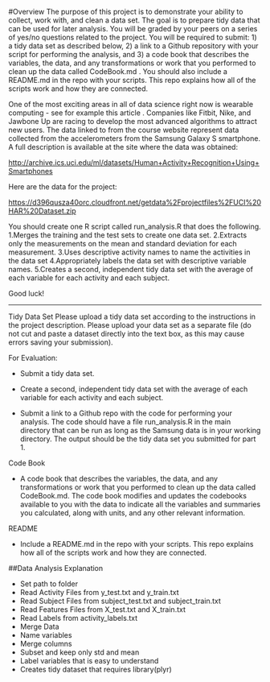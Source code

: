 #Overview
The purpose of this project is to demonstrate your ability to collect, work with, and clean a data set. The goal is to prepare tidy data that can be used for later analysis. You will be graded by your peers on a series of yes/no questions related to the project. You will be required to submit: 1) a tidy data set as described below, 2) a link to a Github repository with your script for performing the analysis, and 3) a code book that describes the variables, the data, and any transformations or work that you performed to clean up the data called  CodeBook.md . You should also include a  README.md  in the repo with your scripts. This repo explains how all of the scripts work and how they are connected.

One of the most exciting areas in all of data science right now is wearable computing - see for example this article . Companies like Fitbit, Nike, and Jawbone Up are racing to develop the most advanced algorithms to attract new users. The data linked to from the course website represent data collected from the accelerometers from the Samsung Galaxy S smartphone. A full description is available at the site where the data was obtained:

http://archive.ics.uci.edu/ml/datasets/Human+Activity+Recognition+Using+Smartphones 

Here are the data for the project: 

https://d396qusza40orc.cloudfront.net/getdata%2Fprojectfiles%2FUCI%20HAR%20Dataset.zip


You should create one R script called  run_analysis.R  that does the following. 
1.Merges the training and the test sets to create one data set.
2.Extracts only the measurements on the mean and standard deviation for each measurement.
3.Uses descriptive activity names to name the activities in the data set
4.Appropriately labels the data set with descriptive variable names. 
5.Creates a second, independent tidy data set with the average of each variable for each activity and each subject. 

Good luck!

-----------------------------

Tidy Data Set
Please upload a tidy data set according to the instructions in the project description. Please upload your data set as a separate file (do not cut and paste a dataset directly into the text box, as this may cause errors saving your submission). 

For Evaluation:

* Submit a tidy data set. 

* Create a second, independent tidy data set with the average of each variable for each activity and each subject.

* Submit a link to a Github repo with the code for performing your analysis. The code should have a file  run_analysis.R  in the main directory that can be run as long as the Samsung data is in your working directory. The output should be the tidy data set you submitted for part 1.

Code Book
* A code book that describes the variables, the data, and any transformations or work that you performed to clean up the data called CodeBook.md.
The code book modifies and updates the codebooks available to you with the data to indicate all the variables and summaries you calculated, along with units, and any other relevant information.

README
* Include a  README.md  in the repo with your scripts. This repo explains how all of the scripts work and how they are connected.

##Data Analysis Explanation
* Set path to folder
* Read Activity Files from y_test.txt and y_train.txt
* Read Subject Files from subject_test.txt and subject_train.txt
* Read Features Files from X_test.txt and X_train.txt
* Read Labels from activity_labels.txt
* Merge Data
* Name variables
* Merge columns
* Subset and keep only std and mean
* Label variables that is easy to understand
* Creates tidy dataset that requires library(plyr)